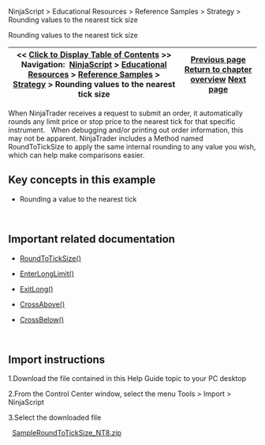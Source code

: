 ﻿
NinjaScript \> Educational Resources \> Reference Samples \> Strategy \> Rounding values to the nearest tick size

Rounding values to the nearest tick size

| \<\< [Click to Display Table of Contents](rounding_values_to_the_nearest.md) \>\> **Navigation:**     [NinjaScript](ninjascript.md) \> [Educational Resources](educational_resources.md) \> [Reference Samples](reference_samples.md) \> [Strategy](strategy2.md) \> Rounding values to the nearest tick size | [Previous page](resetting_values_at_the_beginn.md) [Return to chapter overview](strategy2.md) [Next page](scaling_out_of_a_position.md) |
| --- | --- |
When NinjaTrader receives a request to submit an order, it automatically rounds any limit price or stop price to the nearest tick for that specific instrument. 
 
When debugging and/or printing out order information, this may not be apparent. NinjaTrader includes a Method named RoundToTickSize to apply the same internal rounding to any value you wish, which can help make comparisons easier.
 
## Key concepts in this example
- Rounding a value to the nearest tick

 
## Important related documentation
- [RoundToTickSize()](roundtoticksize.md)

- [EnterLongLimit()](enterlonglimit.md)

- [ExitLong()](exitlong.md)

- [CrossAbove()](crossabove.md)

- [CrossBelow()](crossbelow.md)

 
## Import instructions
1\.Download the file contained in this Help Guide topic to your PC desktop

2\.From the Control Center window, select the menu Tools \> Import \> NinjaScript

3\.Select the downloaded file

 
[SampleRoundToTickSize\_NT8\.zip](https://ninjatrader.com/support/helpGuides/nt8/samples/SampleRoundToTickSize_NT8.zip)
